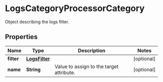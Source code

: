 # LogsCategoryProcessorCategory

Object describing the logs filter.

## Properties

| Name       | Type                            | Description                              | Notes      |
| ---------- | ------------------------------- | ---------------------------------------- | ---------- |
| **filter** | [**LogsFilter**](LogsFilter.md) |                                          | [optional] |
| **name**   | **String**                      | Value to assign to the target attribute. | [optional] |
